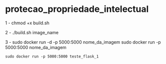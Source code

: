 # protecao_propriedade_intelectual

1 - chmod +x build.sh

2 - ./build.sh image_name

3 - sudo docker run -d -p 5000:5000 nome_da_imagem 
    sudo docker run -p 5000:5000 nome_da_imagem 

    sudo docker run -p 5000:5000 teste_flask_1